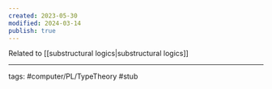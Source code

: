 ```yaml
---
created: 2023-05-30
modified: 2024-03-14
publish: true
---
```


Related to [[substructural logics|substructural logics]]

---
tags: #computer/PL/TypeTheory #stub